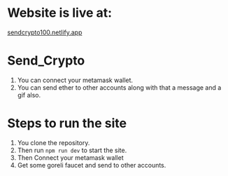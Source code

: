 # Website is live at:
[sendcrypto100.netlify.app](https://sendcrypto100.netlify.app/)

# Send_Crypto

1. You can connect your metamask wallet.
2. You can send ether to other accounts along with that a message and a gif also.

# Steps to run the site

1. You clone the repository.
2. Then run `npm run dev` to start the site.
3. Then Connect your metamask wallet
4. Get some goreli faucet and send to other accounts.
